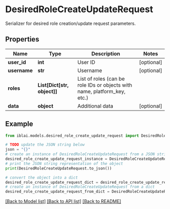 # DesiredRoleCreateUpdateRequest

Serializer for desired role creation/update request parameters.

## Properties

Name | Type | Description | Notes
------------ | ------------- | ------------- | -------------
**user_id** | **int** | User ID | [optional] 
**username** | **str** | Username | [optional] 
**roles** | **List[Dict[str, object]]** | List of roles (can be role IDs or objects with name, platform_key, etc.) | 
**data** | **object** | Additional data | [optional] 

## Example

```python
from iblai.models.desired_role_create_update_request import DesiredRoleCreateUpdateRequest

# TODO update the JSON string below
json = "{}"
# create an instance of DesiredRoleCreateUpdateRequest from a JSON string
desired_role_create_update_request_instance = DesiredRoleCreateUpdateRequest.from_json(json)
# print the JSON string representation of the object
print(DesiredRoleCreateUpdateRequest.to_json())

# convert the object into a dict
desired_role_create_update_request_dict = desired_role_create_update_request_instance.to_dict()
# create an instance of DesiredRoleCreateUpdateRequest from a dict
desired_role_create_update_request_from_dict = DesiredRoleCreateUpdateRequest.from_dict(desired_role_create_update_request_dict)
```
[[Back to Model list]](../README.md#documentation-for-models) [[Back to API list]](../README.md#documentation-for-api-endpoints) [[Back to README]](../README.md)


